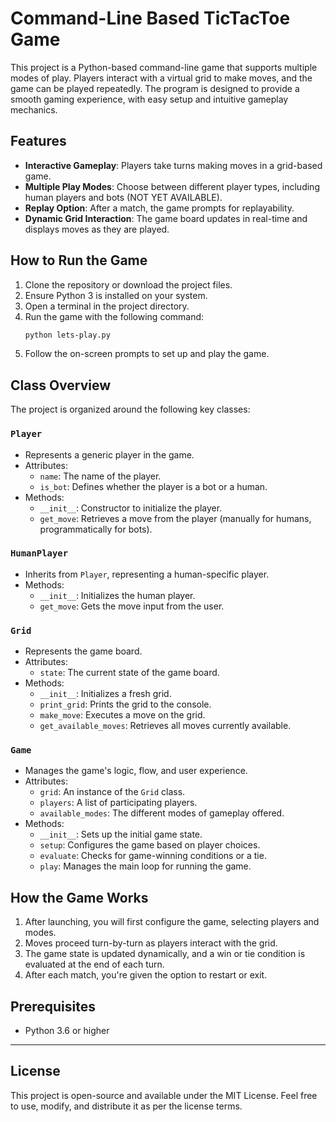 # Command-Line Based TicTacToe Game

This project is a Python-based command-line game that supports multiple modes of play. Players interact with a virtual grid to make moves, and the game can be played repeatedly. The program is designed to provide a smooth gaming experience, with easy setup and intuitive gameplay mechanics.


## Features

- **Interactive Gameplay**: Players take turns making moves in a grid-based game.
- **Multiple Play Modes**: Choose between different player types, including human players and bots (NOT YET AVAILABLE).
- **Replay Option**: After a match, the game prompts for replayability.
- **Dynamic Grid Interaction**: The game board updates in real-time and displays moves as they are played.


## How to Run the Game

1. Clone the repository or download the project files.
2. Ensure Python 3 is installed on your system.
3. Open a terminal in the project directory.
4. Run the game with the following command:
   ```bash
   python lets-play.py
   ```
5. Follow the on-screen prompts to set up and play the game.


## Class Overview

The project is organized around the following key classes:

### `Player`
- Represents a generic player in the game.
- Attributes:
  - `name`: The name of the player.
  - `is_bot`: Defines whether the player is a bot or a human.
- Methods:
  - `__init__`: Constructor to initialize the player.
  - `get_move`: Retrieves a move from the player (manually for humans, programmatically for bots).

### `HumanPlayer`
- Inherits from `Player`, representing a human-specific player.
- Methods:
  - `__init__`: Initializes the human player.
  - `get_move`: Gets the move input from the user.

### `Grid`
- Represents the game board.
- Attributes:
  - `state`: The current state of the game board.
- Methods:
  - `__init__`: Initializes a fresh grid.
  - `print_grid`: Prints the grid to the console.
  - `make_move`: Executes a move on the grid.
  - `get_available_moves`: Retrieves all moves currently available.

### `Game`
- Manages the game's logic, flow, and user experience.
- Attributes:
  - `grid`: An instance of the `Grid` class.
  - `players`: A list of participating players.
  - `available_modes`: The different modes of gameplay offered.
- Methods:
  - `__init__`: Sets up the initial game state.
  - `setup`: Configures the game based on player choices.
  - `evaluate`: Checks for game-winning conditions or a tie.
  - `play`: Manages the main loop for running the game.


## How the Game Works

1. After launching, you will first configure the game, selecting players and modes.
2. Moves proceed turn-by-turn as players interact with the grid.
3. The game state is updated dynamically, and a win or tie condition is evaluated at the end of each turn.
4. After each match, you're given the option to restart or exit.


## Prerequisites

- Python 3.6 or higher

---

## License

This project is open-source and available under the MIT License. Feel free to use, modify, and distribute it as per the license terms.
